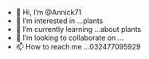 - 👋 Hi, I’m @Annick71
- 👀 I’m interested in ...plants
- 🌱 I’m currently learning ...about plants
- 💞️ I’m looking to collaborate on ...
- 📫 How to reach me ...032477095929

<!---
Annick71/Annick71 is a ✨ special ✨ repository because its `README.md` (this file) appears on your GitHub profile.
You can click the Preview link to take a look at your changes.
--->
